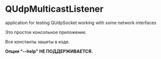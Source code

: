 # QUdpMulticastListener
application for testing QUdpSocket working with some network interfaces

Это простое консольное приложение.

Все константы зашиты в коде.

**Опция "--help" НЕ ПОДДЕРЖИВАЕТСЯ.**
